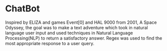 # ChatBot

Inspired by ELIZA and games Event[0] and HAL 9000 from 2001, A Space Odyssey, the goal was to make a text adventure which took in natural language user input and used techniques in Natural Language Processing(NLP) to return a satisfactory answer. Regex was used to find the most appropriate response to a user query.

